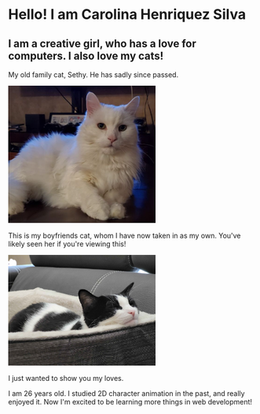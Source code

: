 # Hello! I am Carolina Henriquez Silva

## I am a creative girl, who has a love for computers. I also love my cats!

My old family cat, Sethy. He has sadly since passed.

<img src="images/Sethy.png" width="300" height="auto" alt="Sethy">

This is my boyfriends cat, whom I have now taken in as my own. You've likely seen her if you're viewing this!

<img src="images/kinten1.jpg" width="300" height="auto" alt="Kinten">

I just wanted to show you my loves.

I am 26 years old. I studied 2D character animation in the past, and really enjoyed it. Now I'm excited to be learning more things in web development!
